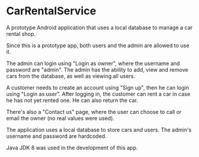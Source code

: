 # CarRentalService
A prototype Android application that uses a local database to manage a car rental shop.

Since this is a prototype app, both users and the admin are allowed to use it.

The admin can login using "Login as owner", where the username and password are "admin".
The admin has the ability to add, view and remove cars from the database, as well as viewing all users.

A customer needs to create an account using "Sign up", then he can login using "Login as user".
After logging in, the customer can rent a car in case he has not yet rented one. He can also return the car.

There's also a "Contact us" page, where the user can choose to call or email the owner (no real values were used).

The application uses a local database to store cars and users. The admin's username and password are hardcoded.

Java JDK 8 was used in the development of this app.
